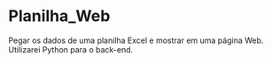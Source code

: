 # Planilha_Web
Pegar os dados de uma planilha  Excel e mostrar em uma página Web.
Utilizarei Python para o back-end.
